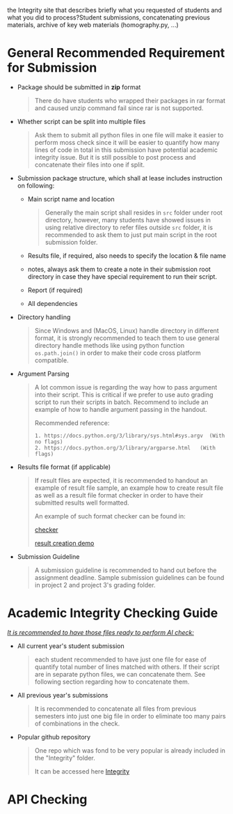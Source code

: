  the Integrity site that describes briefly what you requested of students and what you did to process?Student submissions, concatenating previous materials, archive of key web materials (homography.py, ...)





# General Recommended Requirement for Submission

- Package should be submitted in **zip** format

  > There do have students who wrapped their packages in rar format and caused unzip command fail since rar is not supported. 

- Whether script can be split into multiple files

  > Ask them to submit all python files in one file will make it easier to perform moss check since it will be easier to quantify how many lines of code in total in this submission have potential academic integrity issue. But it is still possible to post process and concatenate their files into one if split. 

- Submission package structure, which shall at lease includes instruction on following:

  - Main script name and location

    > Generally the main script shall resides in `src` folder under root directory, however, many students have showed issues in using relative directory to refer files outside `src` folder, it is recommended to ask them to just put main script in the root submission folder.

  - Results file, if required, also needs to specify the location & file name

  - notes, always ask them to create a note in their submission root directory in case they have special requirement to run their script. 

  - Report (if required)

  - All dependencies 

- Directory handling

  > Since Windows and (MacOS, Linux) handle directory in different format, it is strongly recommended to teach them to use general directory handle methods like using python function `os.path.join()` in order to make their code cross platform compatible.

- Argument Parsing

  > A lot common issue is regarding the way how to pass argument into their script. This is critical if we prefer to use auto grading script to run their scripts in batch. Recommend to include an example of how to handle argument passing in the handout.
  >
  > Recommended reference:
  >
  > 	1. https://docs.python.org/3/library/sys.html#sys.argv  (With no flags)
  >  	2. https://docs.python.org/3/library/argparse.html   (With flags)

- Results file format (if applicable)

  > If result files are expected, it is recommended to handout an example of result file sample, an example how to create result file as well as a result file format checker in order to have their submitted results well formatted. 
  >
  > An example of such format checker can be found in: 
  >
  > [checker](../Project3_FaceDetection/Json_Checker_Annotator/)
  >
  > [result creation demo](../Project3_FaceDetection/Json_example/)

- Submission Guideline

  > A submission guideline is recommended to hand out before the assignment deadline. Sample submission guidelines can be found in project 2 and project 3's grading folder.







# Academic Integrity Checking Guide

*<u>It is recommended to have those files ready to perform AI check:</u>*

- All current year's student submission 

  >  each student recommended to have just one file for ease of quantify total number of lines matched with others. If their script are in separate python files, we can concatenate them. See following section regarding how to concatenate them.

- All previous year's submissions 

  > It is recommended to concatenate all files from previous semesters into just one big file in order to eliminate too many pairs of combinations in the check.

- Popular github repository

  > One repo which was fond to be very popular is already included in the "Integrity" folder. 
  >
  > It can be accessed here [Integrity](../Integrity/) 















# API Checking



